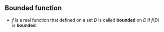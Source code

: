 ## Bounded function 

- $f$ is a real function that defined on a set $D$ is called **bounded** on $D$ if $f(D)$ is **bounded**.

